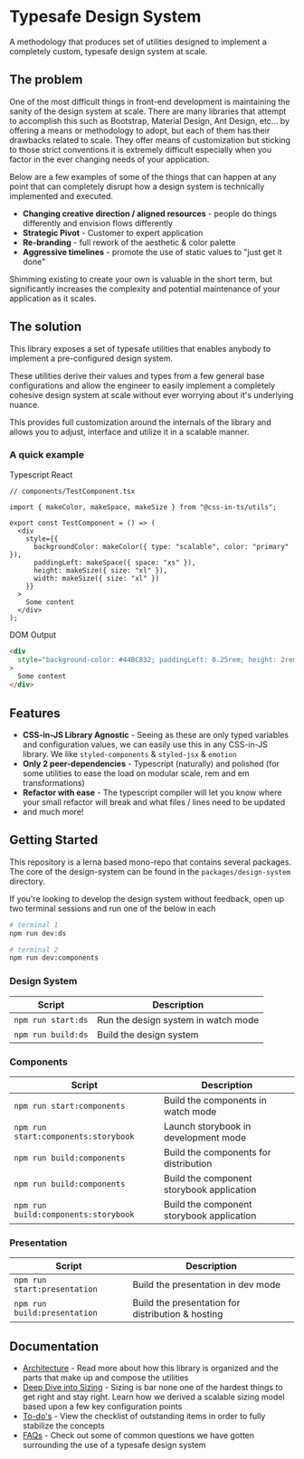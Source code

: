 # Typesafe Design System

A methodology that produces set of utilities designed to implement a completely custom, typesafe design system at scale.

## The problem

One of the most difficult things in front-end development is maintaining the sanity of the design system at scale. There are many libraries that attempt to accomplish this such as Bootstrap, Material Design, Ant Design, etc... by offering a means or methodology to adopt, but each of them has their drawbacks related to scale. They offer means of customization but sticking to those strict conventions it is extremely difficult especially when you factor in the ever changing needs of your application.

Below are a few examples of some of the things that can happen at any point that can completely disrupt how a design system is technically implemented and executed.

- **Changing creative direction / aligned resources** - people do things differently and envision flows differently
- **Strategic Pivot** - Customer to expert application
- **Re-branding** - full rework of the aesthetic & color palette
- **Aggressive timelines** - promote the use of static values to "just get it done"

Shimming existing to create your own is valuable in the short term, but significantly increases the complexity and potential maintenance of your application as it scales.

## The solution

This library exposes a set of typesafe utilities that enables anybody to implement a pre-configured design system.

These utilities derive their values and types from a few general base configurations and allow the engineer to easily implement a completely cohesive design system at scale without ever worrying about it's underlying nuance.

This provides full customization around the internals of the library and allows you to adjust, interface and utilize it in a scalable manner.

### A quick example

Typescript React

```tsx
// components/TestComponent.tsx

import { makeColor, makeSpace, makeSize } from "@css-in-ts/utils";

export const TestComponent = () => (
  <div
    style={{
      backgroundColor: makeColor({ type: "scalable", color: "primary" }),
      paddingLeft: makeSpace({ space: "xs" }),
      height: makeSize({ size: "xl" }),
      width: makeSize({ size: "xl" })
    }}
  >
    Some content
  </div>
);
```

DOM Output

```html
<div
  style="background-color: #44BC832; paddingLeft: 0.25rem; height: 2rem; width: 2rem;"
>
  Some content
</div>
```

## Features

- **CSS-in-JS Library Agnostic** - Seeing as these are only typed variables and configuration values, we can easily use this in any CSS-in-JS library. We like `styled-components` & `styled-jsx` & `emotion`
- **Only 2 peer-dependencies** - Typescript (naturally) and polished (for some utilities to ease the load on modular scale, rem and em transformations)
- **Refactor with ease** - The typescript compiler will let you know where your small refactor will break and what files / lines need to be updated
- and much more!

## Getting Started

This repository is a lerna based mono-repo that contains several packages. The core of the design-system can be found in the `packages/design-system` directory.

If you're looking to develop the design system without feedback, open up two terminal sessions and run one of the below in each

```bash
# terminal 1
npm run dev:ds

# terminal 2
npm run dev:components
```

### Design System

| Script             | Description                         |
| ------------------ | ----------------------------------- |
| `npm run start:ds` | Run the design system in watch mode |
| `npm run build:ds` | Build the design system             |

### Components

| Script                               | Description                               |
| ------------------------------------ | ----------------------------------------- |
| `npm run start:components`           | Build the components in watch mode        |
| `npm run start:components:storybook` | Launch storybook in development mode      |
| `npm run build:components`           | Build the components for distribution     |
| `npm run build:components`           | Build the component storybook application |
| `npm run build:components:storybook` | Build the component storybook application |

### Presentation

| Script                       | Description                                       |
| ---------------------------- | ------------------------------------------------- |
| `npm run start:presentation` | Build the presentation in dev mode                |
| `npm run build:presentation` | Build the presentation for distribution & hosting |

## Documentation

- [Architecture](./docs/architecture.md) - Read more about how this library is organized and the parts that make up and compose the utilities
- [Deep Dive into Sizing](./docs/deep-dive.md) - Sizing is bar none one of the hardest things to get right and stay right. Learn how we derived a scalable sizing model based upon a few key configuration points
- [To-do's](./docs/todo.md) - View the checklist of outstanding items in order to fully stabilize the concepts
- [FAQs](./docs/faqs.md) - Check out some of common questions we have gotten surrounding the use of a typesafe design system

